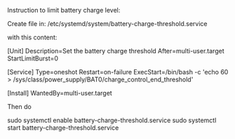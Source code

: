Instruction to limit battery charge level:

Create file in:
/etc/systemd/system/battery-charge-threshold.service

with this content:

[Unit]
Description=Set the battery charge threshold
After=multi-user.target
StartLimitBurst=0

[Service]
Type=oneshot
Restart=on-failure
ExecStart=/bin/bash -c 'echo 60 > /sys/class/power_supply/BAT0/charge_control_end_threshold'

[Install]
WantedBy=multi-user.target



Then do 

sudo systemctl enable battery-charge-threshold.service
sudo systemctl start battery-charge-threshold.service

